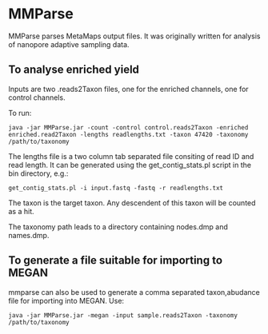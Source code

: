 # MMParse

MMParse parses MetaMaps output files. It was originally written for analysis of nanopore adaptive sampling data.

## To analyse enriched yield

Inputs are two .reads2Taxon files, one for the enriched channels, one for control channels.

To run:

    java -jar MMParse.jar -count -control control.reads2Taxon -enriched enriched.read2Taxon -lengths readlengths.txt -taxon 47420 -taxonomy /path/to/taxonomy

The lengths file is a two column tab separated file consiting of read ID and read length. It can be generated using the get_contig_stats.pl script in the bin directory, e.g.:

    get_contig_stats.pl -i input.fastq -fastq -r readlengths.txt

The taxon is the target taxon. Any descendent of this taxon will be counted as a hit.

The taxonomy path leads to a directory containing nodes.dmp and names.dmp.

## To generate a file suitable for importing to MEGAN

mmparse can also be used to generate a comma separated taxon,abudance file for importing into MEGAN. Use:

    java -jar MMParse.jar -megan -input sample.reads2Taxon -taxonomy /path/to/taxonomy
